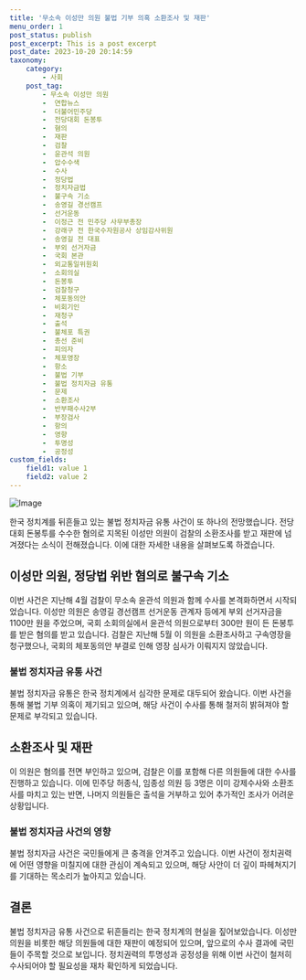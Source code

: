 ```yaml
---
title: '무소속 이성만 의원 불법 기부 의혹 소환조사 및 재판'
menu_order: 1
post_status: publish
post_excerpt: This is a post excerpt
post_date: 2023-10-20 20:14:59
taxonomy:
    category:
        - 사회
    post_tag:
        - 무소속 이성만 의원
        -  연합뉴스
        -  더불어민주당
        -  전당대회 돈봉투
        -  혐의
        -  재판
        -  검찰
        -  윤관석 의원
        -  압수수색
        -  수사
        -  정당법
        -  정치자금법
        -  불구속 기소
        -  송영길 경선캠프
        -  선거운동
        -  이정근 전 민주당 사무부총장
        -  강래구 전 한국수자원공사 상임감사위원
        -  송영길 전 대표
        -  부외 선거자금
        -  국회 본관
        -  외교통일위원회
        -  소회의실
        -  돈봉투
        -  검찰청구
        -  체포동의안
        -  비회기인
        -  재청구
        -  출석
        -  불체포 특권
        -  총선 준비
        -  피의자
        -  체포영장
        -  항소
        -  불법 기부
        -  불법 정치자금 유통
        -  문제
        -  소환조사
        -  반부패수사2부
        -  부장검사
        -  항의
        -  영향
        -  투명성
        -  공정성
custom_fields:
    field1: value 1
    field2: value 2
---
```


![Image](https://imgnews.pstatic.net/image/448/2024/02/07/2024020790070_0_20240207123103476.jpg?type=w647)


한국 정치계를 뒤흔들고 있는 불법 정치자금 유통 사건이 또 하나의 전망했습니다. 전당대회 돈봉투를 수수한 혐의로 지목된 이성만 의원이 검찰의 소환조사를 받고 재판에 넘겨졌다는 소식이 전해졌습니다. 이에 대한 자세한 내용을 살펴보도록 하겠습니다.

## 이성만 의원, 정당법 위반 혐의로 불구속 기소

이번 사건은 지난해 4월 검찰이 무소속 윤관석 의원과 함께 수사를 본격화하면서 시작되었습니다. 이성만 의원은 송영길 경선캠프 선거운동 관계자 등에게 부외 선거자금을 1100만 원을 주었으며, 국회 소회의실에서 윤관석 의원으로부터 300만 원이 든 돈봉투를 받은 혐의를 받고 있습니다. 검찰은 지난해 5월 이 의원을 소환조사하고 구속영장을 청구했으나, 국회의 체포동의안 부결로 인해 영장 심사가 이뤄지지 않았습니다.

### 불법 정치자금 유통 사건

불법 정치자금 유통은 한국 정치계에서 심각한 문제로 대두되어 왔습니다. 이번 사건을 통해 불법 기부 의혹이 제기되고 있으며, 해당 사건이 수사를 통해 철저히 밝혀져야 할 문제로 부각되고 있습니다.

## 소환조사 및 재판

이 의원은 혐의를 전면 부인하고 있으며, 검찰은 이를 포함해 다른 의원들에 대한 수사를 진행하고 있습니다. 이에 민주당 허종식, 임종성 의원 등 3명은 이미 강제수사와 소환조사를 마치고 있는 반면, 나머지 의원들은 출석을 거부하고 있어 추가적인 조사가 어려운 상황입니다.

### 불법 정치자금 사건의 영향

불법 정치자금 사건은 국민들에게 큰 충격을 안겨주고 있습니다. 이번 사건이 정치권력에 어떤 영향을 미칠지에 대한 관심이 계속되고 있으며, 해당 사안이 더 깊이 파헤쳐지기를 기대하는 목소리가 높아지고 있습니다.

## 결론

불법 정치자금 유통 사건으로 뒤흔들리는 한국 정치계의 현실을 짚어보았습니다. 이성만 의원을 비롯한 해당 의원들에 대한 재판이 예정되어 있으며, 앞으로의 수사 결과에 국민들이 주목할 것으로 보입니다. 정치권력의 투명성과 공정성을 위해 이번 사건이 철저히 수사되어야 할 필요성을 재차 확인하게 되었습니다.
